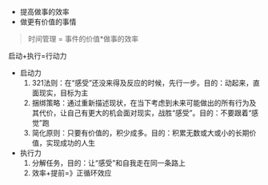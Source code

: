 - 提高做事的效率
- 做更有价值的事情

> 时间管理 = 事件的价值*做事的效率

启动+执行=行动力

- 启动力
  1. 321法则：在“感受”还没来得及反应的时候，先行一步。目的：动起来，直面现实，目标为主
  2. 捆绑策略：通过重新描述现状，在当下考虑到未来可能做出的所有行为及其代价，让自己有更大的机会面对现实，战胜“感受”。目的：不要跟着“感觉”跑
  3. 简化原则：只要有价值的，积少成多。目的：积累无数或大或小的长期价值，实现成功的人生
- 执行力
  1. 分解任务，目的：让“感受”和自我走在同一条路上
  2. 效率+提前=》正循环效应


